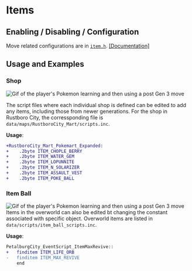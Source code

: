# Items
## Enabling / Disabling / Configuration

Move related configurations are in [`item.h`](../../include/config/item.h). [[Documentation]](../configurations/item.md)

## Usage and Examples

### Shop

![Gif of the player's Pokemon learning and then using a post Gen 3 move](https://archives.bulbagarden.net/media/upload/f/f9/Fire_Blast_III.png)

The script files where each individual shop is defined can be edited to add any items, including those from newer generations. For the shop in Rustboro City, the corressponding file is `data/maps/RustboroCity_Mart/scripts.inc`.

**Usage**:

```diff
+RustboroCity_Mart_Pokemart_Expanded:
+    .2byte ITEM_CHOPLE_BERRY
+    .2byte ITEM_WATER_GEM
+    .2byte ITEM_LOPUNNITE
+    .2byte ITEM_N_SOLARIZER
+    .2byte ITEM_ASSAULT_VEST
+    .2byte ITEM_POKE_BALL
```

### Item Ball
![Gif of the player's Pokemon learning and then using a post Gen 3 move](https://archives.bulbagarden.net/media/upload/f/f9/Fire_Blast_III.png)
Items in the overworld can also be edited bt changing the constant associated with specific object. Overworld items are listed in `data/scripts/item_ball_scripts.inc`.

**Usage**:

```diff
PetalburgCity_EventScript_ItemMaxRevive::
+	finditem ITEM_LIFE_ORB
-	finditem ITEM_MAX_REVIVE
	end
```
